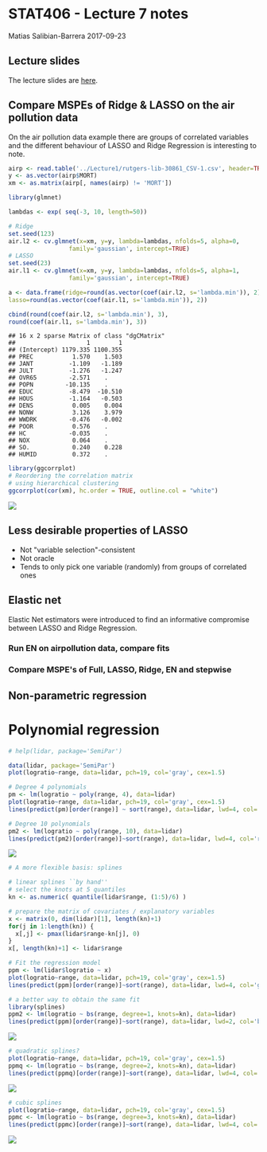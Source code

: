 STAT406 - Lecture 7 notes
================
Matias Salibian-Barrera
2017-09-23

Lecture slides
--------------

The lecture slides are [here](STAT406-17-lecture-7-preliminary.pdf).

Compare MSPEs of Ridge & LASSO on the air pollution data
--------------------------------------------------------

On the air pollution data example there are groups of correlated variables and the different behaviour of LASSO and Ridge Regression is interesting to note.

``` r
airp <- read.table('../Lecture1/rutgers-lib-30861_CSV-1.csv', header=TRUE, sep=',')
y <- as.vector(airp$MORT)
xm <- as.matrix(airp[, names(airp) != 'MORT'])

library(glmnet)

lambdas <- exp( seq(-3, 10, length=50))

# Ridge 
set.seed(123)
air.l2 <- cv.glmnet(x=xm, y=y, lambda=lambdas, nfolds=5, alpha=0, 
                 family='gaussian', intercept=TRUE)
# LASSO
set.seed(23)
air.l1 <- cv.glmnet(x=xm, y=y, lambda=lambdas, nfolds=5, alpha=1, 
                 family='gaussian', intercept=TRUE)

a <- data.frame(ridge=round(as.vector(coef(air.l2, s='lambda.min')), 2),
lasso=round(as.vector(coef(air.l1, s='lambda.min')), 2))

cbind(round(coef(air.l2, s='lambda.min'), 3),
round(coef(air.l1, s='lambda.min'), 3))
```

    ## 16 x 2 sparse Matrix of class "dgCMatrix"
    ##                    1        1
    ## (Intercept) 1179.335 1100.355
    ## PREC           1.570    1.503
    ## JANT          -1.109   -1.189
    ## JULT          -1.276   -1.247
    ## OVR65         -2.571    .    
    ## POPN         -10.135    .    
    ## EDUC          -8.479  -10.510
    ## HOUS          -1.164   -0.503
    ## DENS           0.005    0.004
    ## NONW           3.126    3.979
    ## WWDRK         -0.476   -0.002
    ## POOR           0.576    .    
    ## HC            -0.035    .    
    ## NOX            0.064    .    
    ## SO.            0.240    0.228
    ## HUMID          0.372    .

``` r
library(ggcorrplot)
# Reordering the correlation matrix
# using hierarchical clustering
ggcorrplot(cor(xm), hc.order = TRUE, outline.col = "white")
```

![](README_files/figure-markdown_github-ascii_identifiers/comparing.airp-1.png)

<!-- # # https://briatte.github.io/ggcorr/ -->
<!-- # source('https://raw.githubusercontent.com/briatte/ggcorr/master/ggcorr.R') -->
<!-- # library(ggplot2) -->
<!-- #  -->
<!-- # ggcorr(xm) -->
<!-- # ggcorr(xm, nbreaks=3) -->
<!-- #  -->
<!-- # ggcorr(xm, geom = "blank", label = TRUE, hjust = 0.75) + -->
<!-- #   geom_point(size = 10, aes(color = coefficient > 0, alpha = abs(coefficient) > 0.5)) + -->
<!-- #   scale_alpha_manual(values = c("TRUE" = 0.25, "FALSE" = 0)) + -->
<!-- #   guides(color = FALSE, alpha = FALSE) -->
Less desirable properties of LASSO
----------------------------------

-   Not "variable selection"-consistent
-   Not oracle
-   Tends to only pick one variable (randomly) from groups of correlated ones

Elastic net
-----------

Elastic Net estimators were introduced to find an informative compromise between LASSO and Ridge Regression.

### Run EN on airpollution data, compare fits

### Compare MSPE's of Full, LASSO, Ridge, EN and stepwise

Non-parametric regression
-------------------------

Polynomial regression
=====================

``` r
# help(lidar, package='SemiPar')

data(lidar, package='SemiPar')
plot(logratio~range, data=lidar, pch=19, col='gray', cex=1.5)

# Degree 4 polynomials
pm <- lm(logratio ~ poly(range, 4), data=lidar)
plot(logratio~range, data=lidar, pch=19, col='gray', cex=1.5)
lines(predict(pm)[order(range)] ~ sort(range), data=lidar, lwd=4, col='blue')

# Degree 10 polynomials
pm2 <- lm(logratio ~ poly(range, 10), data=lidar)
lines(predict(pm2)[order(range)]~sort(range), data=lidar, lwd=4, col='red')
```

![](README_files/figure-markdown_github-ascii_identifiers/nonparam-1.png)

``` r
# A more flexible basis: splines

# linear splines ``by hand''
# select the knots at 5 quantiles
kn <- as.numeric( quantile(lidar$range, (1:5)/6) )

# prepare the matrix of covariates / explanatory variables
x <- matrix(0, dim(lidar)[1], length(kn)+1)
for(j in 1:length(kn)) {
  x[,j] <- pmax(lidar$range-kn[j], 0)
}
x[, length(kn)+1] <- lidar$range

# Fit the regression model
ppm <- lm(lidar$logratio ~ x)
plot(logratio~range, data=lidar, pch=19, col='gray', cex=1.5)
lines(predict(ppm)[order(range)]~sort(range), data=lidar, lwd=4, col='green')

# a better way to obtain the same fit
library(splines)
ppm2 <- lm(logratio ~ bs(range, degree=1, knots=kn), data=lidar)
lines(predict(ppm)[order(range)]~sort(range), data=lidar, lwd=2, col='blue')
```

![](README_files/figure-markdown_github-ascii_identifiers/nonparam-2.png)

``` r
# quadratic splines?
plot(logratio~range, data=lidar, pch=19, col='gray', cex=1.5)
ppmq <- lm(logratio ~ bs(range, degree=2, knots=kn), data=lidar)
lines(predict(ppmq)[order(range)]~sort(range), data=lidar, lwd=4, col='steelblue')
```

![](README_files/figure-markdown_github-ascii_identifiers/nonparam-3.png)

``` r
# cubic splines
plot(logratio~range, data=lidar, pch=19, col='gray', cex=1.5)
ppmc <- lm(logratio ~ bs(range, degree=3, knots=kn), data=lidar)
lines(predict(ppmc)[order(range)]~sort(range), data=lidar, lwd=4, col='tomato3')
```

![](README_files/figure-markdown_github-ascii_identifiers/nonparam-4.png)

